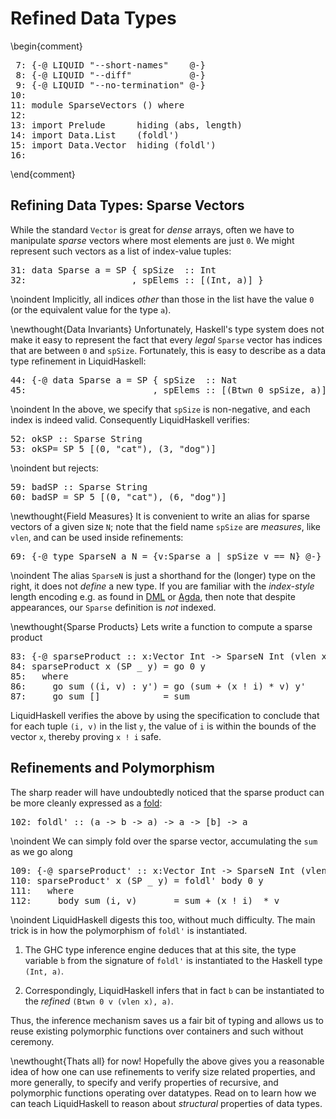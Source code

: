 Refined Data Types
==================

 
\begin{comment}

<pre><span class=hs-linenum> 7: </span><span class='hs-keyword'>{-@</span> <span class='hs-conid'>LIQUID</span> <span class='hs-str'>"--short-names"</span>    <span class='hs-keyword'>@-}</span>
<span class=hs-linenum> 8: </span><span class='hs-keyword'>{-@</span> <span class='hs-conid'>LIQUID</span> <span class='hs-str'>"--diff"</span>           <span class='hs-keyword'>@-}</span>
<span class=hs-linenum> 9: </span><span class='hs-keyword'>{-@</span> <span class='hs-conid'>LIQUID</span> <span class='hs-str'>"--no-termination"</span> <span class='hs-keyword'>@-}</span>
<span class=hs-linenum>10: </span>
<span class=hs-linenum>11: </span><span class='hs-keyword'>module</span> <span class='hs-conid'>SparseVectors</span> <span class='hs-conid'>()</span> <span class='hs-keyword'>where</span>
<span class=hs-linenum>12: </span>
<span class=hs-linenum>13: </span><span class='hs-keyword'>import</span> <span class='hs-conid'>Prelude</span>      <span class='hs-varid'>hiding</span> <span class='hs-layout'>(</span><span class='hs-varid'>abs</span><span class='hs-layout'>,</span> <span class='hs-varid'>length</span><span class='hs-layout'>)</span>
<span class=hs-linenum>14: </span><span class='hs-keyword'>import</span> <span class='hs-conid'>Data</span><span class='hs-varop'>.</span><span class='hs-conid'>List</span>    <span class='hs-layout'>(</span><span class='hs-varid'>foldl'</span><span class='hs-layout'>)</span>
<span class=hs-linenum>15: </span><span class='hs-keyword'>import</span> <span class='hs-conid'>Data</span><span class='hs-varop'>.</span><span class='hs-conid'>Vector</span>  <span class='hs-varid'>hiding</span> <span class='hs-layout'>(</span><span class='hs-varid'>foldl'</span><span class='hs-layout'>)</span> 
<span class=hs-linenum>16: </span>
</pre>
\end{comment}



Refining Data Types: Sparse Vectors
-----------------------------------

While the standard `Vector` is great for *dense* arrays,
often we have to manipulate *sparse* vectors where most
elements are just `0`. We might represent such vectors
as a list of index-value tuples:


<pre><span class=hs-linenum>31: </span><span class='hs-keyword'>data</span> <span class='hs-conid'>Sparse</span> <span class='hs-varid'>a</span> <span class='hs-keyglyph'>=</span> <span class='hs-conid'>SP</span> <span class='hs-layout'>{</span> <span class='hs-varid'>spSize</span>  <span class='hs-keyglyph'>::</span> <span class='hs-conid'>Int</span>
<span class=hs-linenum>32: </span>                   <span class='hs-layout'>,</span> <span class='hs-varid'>spElems</span> <span class='hs-keyglyph'>::</span> <span class='hs-keyglyph'>[</span><span class='hs-layout'>(</span><span class='hs-conid'>Int</span><span class='hs-layout'>,</span> <span class='hs-varid'>a</span><span class='hs-layout'>)</span><span class='hs-keyglyph'>]</span> <span class='hs-layout'>}</span> 
</pre>

\noindent Implicitly, all indices *other* than those in the list
have the value `0` (or the equivalent value for the type `a`).

\newthought{Data Invariants} Unfortunately, Haskell's type system
does not make it easy to represent the fact that every *legal* `Sparse`
vector has indices that are between `0` and `spSize`. Fortunately, this is
easy to describe as a data type refinement in LiquidHaskell:


<pre><span class=hs-linenum>44: </span><span class='hs-keyword'>{-@</span> <span class='hs-keyword'>data</span> <span class='hs-conid'>Sparse</span> <span class='hs-varid'>a</span> <span class='hs-keyglyph'>=</span> <span class='hs-conid'>SP</span> <span class='hs-layout'>{</span> <span class='hs-varid'>spSize</span>  <span class='hs-keyglyph'>::</span> <span class='hs-conid'>Nat</span> 
<span class=hs-linenum>45: </span>                       <span class='hs-layout'>,</span> <span class='hs-varid'>spElems</span> <span class='hs-keyglyph'>::</span> <span class='hs-keyglyph'>[</span><span class='hs-layout'>(</span><span class='hs-conid'>Btwn</span> <span class='hs-num'>0</span> <span class='hs-varid'>spSize</span><span class='hs-layout'>,</span> <span class='hs-varid'>a</span><span class='hs-layout'>)</span><span class='hs-keyglyph'>]</span><span class='hs-layout'>}</span> <span class='hs-keyword'>@-}</span>
</pre>

\noindent In the above, we specify that `spSize` is non-negative,
and each index is indeed valid. Consequently LiquidHaskell verifies:


<pre><span class=hs-linenum>52: </span><span class='hs-definition'>okSP</span> <span class='hs-keyglyph'>::</span> <span class='hs-conid'>Sparse</span> <span class='hs-conid'>String</span>
<span class=hs-linenum>53: </span><span class='hs-definition'>okSP</span><span class='hs-keyglyph'>=</span> <span class='hs-conid'>SP</span> <span class='hs-num'>5</span> <span class='hs-keyglyph'>[</span><span class='hs-layout'>(</span><span class='hs-num'>0</span><span class='hs-layout'>,</span> <span class='hs-str'>"cat"</span><span class='hs-layout'>)</span><span class='hs-layout'>,</span> <span class='hs-layout'>(</span><span class='hs-num'>3</span><span class='hs-layout'>,</span> <span class='hs-str'>"dog"</span><span class='hs-layout'>)</span><span class='hs-keyglyph'>]</span>
</pre>

\noindent but rejects:


<pre><span class=hs-linenum>59: </span><span class='hs-definition'>badSP</span> <span class='hs-keyglyph'>::</span> <span class='hs-conid'>Sparse</span> <span class='hs-conid'>String</span>
<span class=hs-linenum>60: </span><span class='hs-definition'>badSP</span> <span class='hs-keyglyph'>=</span> <span class='hs-conid'>SP</span> <span class='hs-num'>5</span> <span class='hs-keyglyph'>[</span><span class='hs-layout'>(</span><span class='hs-num'>0</span><span class='hs-layout'>,</span> <span class='hs-str'>"cat"</span><span class='hs-layout'>)</span><span class='hs-layout'>,</span> <span class='hs-layout'>(</span><span class='hs-num'>6</span><span class='hs-layout'>,</span> <span class='hs-str'>"dog"</span><span class='hs-layout'>)</span><span class='hs-keyglyph'>]</span>
</pre>

\newthought{Field Measures} It is convenient to write an alias
for sparse vectors of a given size `N`; note that the field name
`spSize` are *measures*, like `vlen`, and can be used inside
refinements:


<pre><span class=hs-linenum>69: </span><span class='hs-keyword'>{-@</span> <span class='hs-keyword'>type</span> <span class='hs-conid'>SparseN</span> <span class='hs-varid'>a</span> <span class='hs-conid'>N</span> <span class='hs-keyglyph'>=</span> <span class='hs-layout'>{</span><span class='hs-varid'>v</span><span class='hs-conop'>:</span><span class='hs-conid'>Sparse</span> <span class='hs-varid'>a</span> <span class='hs-keyglyph'>|</span> <span class='hs-varid'>spSize</span> <span class='hs-varid'>v</span> <span class='hs-varop'>==</span> <span class='hs-conid'>N</span><span class='hs-layout'>}</span> <span class='hs-keyword'>@-}</span> 
</pre>

\noindent The alias `SparseN` is just a 
shorthand for the (longer) type on the right, it does not
*define* a new type. If you are familiar with the *index-style*
length encoding e.g. as found in [DML][dml] or [Agda][agdavec],
then note that despite  appearances, our `Sparse` definition
is *not* indexed.

\newthought{Sparse Products}
Lets write a function to compute a sparse product


<pre><span class=hs-linenum>83: </span><span class='hs-keyword'>{-@</span> <span class='hs-varid'>sparseProduct</span> <span class='hs-keyglyph'>::</span> <span class='hs-varid'>x</span><span class='hs-conop'>:</span><span class='hs-conid'>Vector</span> <span class='hs-conid'>Int</span> <span class='hs-keyglyph'>-&gt;</span> <span class='hs-conid'>SparseN</span> <span class='hs-conid'>Int</span> <span class='hs-layout'>(</span><span class='hs-varid'>vlen</span> <span class='hs-varid'>x</span><span class='hs-layout'>)</span> <span class='hs-keyglyph'>-&gt;</span> <span class='hs-conid'>Int</span> <span class='hs-keyword'>@-}</span>
<span class=hs-linenum>84: </span><span class='hs-definition'>sparseProduct</span> <span class='hs-varid'>x</span> <span class='hs-layout'>(</span><span class='hs-conid'>SP</span> <span class='hs-keyword'>_</span> <span class='hs-varid'>y</span><span class='hs-layout'>)</span> <span class='hs-keyglyph'>=</span> <span class='hs-varid'>go</span> <span class='hs-num'>0</span> <span class='hs-varid'>y</span>
<span class=hs-linenum>85: </span>  <span class='hs-keyword'>where</span> 
<span class=hs-linenum>86: </span>    <span class='hs-varid'>go</span> <span class='hs-varid'>sum</span> <span class='hs-layout'>(</span><span class='hs-layout'>(</span><span class='hs-varid'>i</span><span class='hs-layout'>,</span> <span class='hs-varid'>v</span><span class='hs-layout'>)</span> <span class='hs-conop'>:</span> <span class='hs-varid'>y'</span><span class='hs-layout'>)</span> <span class='hs-keyglyph'>=</span> <span class='hs-varid'>go</span> <span class='hs-layout'>(</span><span class='hs-varid'>sum</span> <span class='hs-varop'>+</span> <span class='hs-layout'>(</span><span class='hs-varid'>x</span> <span class='hs-varop'>!</span> <span class='hs-varid'>i</span><span class='hs-layout'>)</span> <span class='hs-varop'>*</span> <span class='hs-varid'>v</span><span class='hs-layout'>)</span> <span class='hs-varid'>y'</span> 
<span class=hs-linenum>87: </span>    <span class='hs-varid'>go</span> <span class='hs-varid'>sum</span> <span class='hs-conid'>[]</span>            <span class='hs-keyglyph'>=</span> <span class='hs-varid'>sum</span>
</pre>

LiquidHaskell verifies the above by using the specification
to conclude that for each tuple `(i, v)` in the list `y`, the
value of `i` is within the bounds of the vector `x`, thereby
proving `x ! i` safe.

Refinements and Polymorphism
----------------------------

The sharp reader will have undoubtedly noticed that the sparse product 
can be more cleanly expressed as a [fold][foldl]:


<pre><span class=hs-linenum>102: </span><span class='hs-definition'>foldl'</span> <span class='hs-keyglyph'>::</span> <span class='hs-layout'>(</span><span class='hs-varid'>a</span> <span class='hs-keyglyph'>-&gt;</span> <span class='hs-varid'>b</span> <span class='hs-keyglyph'>-&gt;</span> <span class='hs-varid'>a</span><span class='hs-layout'>)</span> <span class='hs-keyglyph'>-&gt;</span> <span class='hs-varid'>a</span> <span class='hs-keyglyph'>-&gt;</span> <span class='hs-keyglyph'>[</span><span class='hs-varid'>b</span><span class='hs-keyglyph'>]</span> <span class='hs-keyglyph'>-&gt;</span> <span class='hs-varid'>a</span>
</pre>

\noindent We can simply fold over the sparse vector, accumulating the `sum`
as we go along


<pre><span class=hs-linenum>109: </span><span class='hs-keyword'>{-@</span> <span class='hs-varid'>sparseProduct'</span> <span class='hs-keyglyph'>::</span> <span class='hs-varid'>x</span><span class='hs-conop'>:</span><span class='hs-conid'>Vector</span> <span class='hs-conid'>Int</span> <span class='hs-keyglyph'>-&gt;</span> <span class='hs-conid'>SparseN</span> <span class='hs-conid'>Int</span> <span class='hs-layout'>(</span><span class='hs-varid'>vlen</span> <span class='hs-varid'>x</span><span class='hs-layout'>)</span> <span class='hs-keyglyph'>-&gt;</span> <span class='hs-conid'>Int</span> <span class='hs-keyword'>@-}</span>
<span class=hs-linenum>110: </span><span class='hs-definition'>sparseProduct'</span> <span class='hs-varid'>x</span> <span class='hs-layout'>(</span><span class='hs-conid'>SP</span> <span class='hs-keyword'>_</span> <span class='hs-varid'>y</span><span class='hs-layout'>)</span> <span class='hs-keyglyph'>=</span> <span class='hs-varid'>foldl'</span> <span class='hs-varid'>body</span> <span class='hs-num'>0</span> <span class='hs-varid'>y</span>   
<span class=hs-linenum>111: </span>  <span class='hs-keyword'>where</span> 
<span class=hs-linenum>112: </span>    <span class='hs-varid'>body</span> <span class='hs-varid'>sum</span> <span class='hs-layout'>(</span><span class='hs-varid'>i</span><span class='hs-layout'>,</span> <span class='hs-varid'>v</span><span class='hs-layout'>)</span>       <span class='hs-keyglyph'>=</span> <span class='hs-varid'>sum</span> <span class='hs-varop'>+</span> <span class='hs-layout'>(</span><span class='hs-varid'>x</span> <span class='hs-varop'>!</span> <span class='hs-varid'>i</span><span class='hs-layout'>)</span>  <span class='hs-varop'>*</span> <span class='hs-varid'>v</span>
</pre>

\noindent
LiquidHaskell digests this too, without much difficulty. 
The main trick is in how the polymorphism of `foldl'` is instantiated. 

1. The GHC type inference engine deduces that at this site,
   the type variable `b` from the signature of `foldl'` is
   instantiated to the Haskell type `(Int, a)`. 

2. Correspondingly, LiquidHaskell infers that in fact `b`
   can be instantiated to the *refined* `(Btwn 0 v (vlen x), a)`. 

Thus, the inference mechanism saves us a fair bit of typing and allows us to
reuse existing polymorphic functions over containers and such without ceremony.

\newthought{Thats all} for now! Hopefully the above gives you
a reasonable idea of how one can use refinements to verify size
related properties, and more generally, to specify and verify
properties of recursive, and polymorphic functions operating
over datatypes. Read on to learn how we can teach LiquidHaskell
to reason about *structural* properties of data types.

[vecspec]:  https://github.com/ucsd-progsys/liquidhaskell/blob/master/include/Data/Vector.spec
[vec]:      http://hackage.haskell.org/package/vector
[dml]:      http://www.cs.bu.edu/~hwxi/DML/DML.html
[agdavec]:  http://code.haskell.org/Agda/examples/Vec.agda
[ref101]:   /blog/2013/01/01/refinement-types-101.lhs/ 
[ref102]:   /blog/2013/01/27/refinements-101-reax.lhs/ 
[foldl]:    http://hackage.haskell.org/packages/archive/base/latest/doc/html/src/Data-List.html
[listtail]: /blog/2013/01/31/safely-catching-a-list-by-its-tail.lhs/
[dmlarray]: http://www.cs.bu.edu/~hwxi/academic/papers/pldi98.pdf


